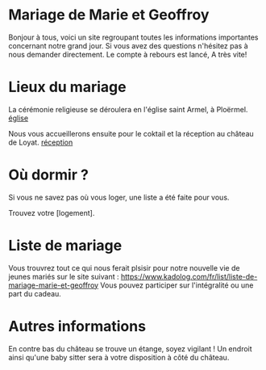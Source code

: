 # Mariage de Marie et Geoffroy

Bonjour à tous, 
voici un site regroupant toutes les informations importantes concernant notre grand jour.
Si vous avez des questions n'hésitez pas à nous demander directement.
Le compte à rebours est lancé, 
A très vite!

# Lieux du mariage
La cérémonie religieuse se déroulera en l'église saint Armel, à Ploërmel.
[église](https://www.google.fr/maps/place/%C3%89glise+Saint-Armel/@47.9319683,-2.4003434,17z/data=!3m1!4b1!4m5!3m4!1s0x480fc991fd9178e1:0xe8800240a7d7c281!8m2!3d47.9319647!4d-2.3983334?hl=fr)

Nous vous accueillerons ensuite pour le coktail et la réception au château de Loyat. 
[réception](https://www.google.fr/maps/place/Ch%C3%A2teau+de+Loyat/@47.996276,-2.4091298,17z/data=!4m5!3m4!1s0x480fca4072cc7067:0x7eae8f2b799ae11!8m2!3d47.9962724!4d-2.4069411?hl=fr)

# Où dormir ?
Si vous ne savez pas où vous loger, une liste a été faite pour vous.

Trouvez votre [logement].

# Liste de mariage
Vous trouvrez tout ce qui nous ferait plsisir pour notre nouvelle vie de jeunes mariés sur le site suivant :
https://www.kadolog.com/fr/list/liste-de-mariage-marie-et-geoffroy 
Vous pouvez participer sur l'intégralité ou une part du cadeau.

# Autres informations
En contre bas du château se trouve un étange, soyez vigilant !
Un endroit ainsi qu'une baby sitter sera à votre disposition à côté du château.
